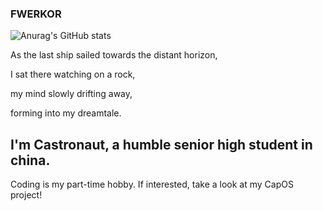 ### FWERKOR

![Anurag's GitHub stats](https://github-readme-stats.vercel.app/api?username=fwerkor&show_icons=true&theme=radical)

As the last ship sailed towards the distant horizon,

I sat there watching on a rock,

my mind slowly drifting away,

forming into my dreamtale.


## I'm Castronaut, a humble senior high student in china.
Coding is my part-time hobby.
If interested, take a look at my CapOS project!
